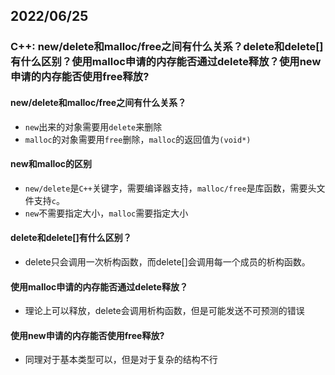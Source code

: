 ## 2022/06/25

### C++: new/delete和malloc/free之间有什么关系？delete和delete[]有什么区别？使用malloc申请的内存能否通过delete释放？使用new申请的内存能否使用free释放?



#### new/delete和malloc/free之间有什么关系？

- `new`出来的对象需要用`delete`来删除
- `malloc`的对象需要用`free`删除，`malloc`的返回值为`(void*)`



#### new和malloc的区别

- `new/delete`是`C++`关键字，需要编译器支持，`malloc/free`是库函数，需要头文件支持`c`。
- `new`不需要指定大小，`malloc`需要指定大小

#### delete和delete[]有什么区别？

- delete只会调用一次析构函数，而delete[]会调用每一个成员的析构函数。

#### 使用malloc申请的内存能否通过delete释放？

- 理论上可以释放，delete会调用析构函数，但是可能发送不可预测的错误

#### 使用new申请的内存能否使用free释放?

- 同理对于基本类型可以，但是对于复杂的结构不行

